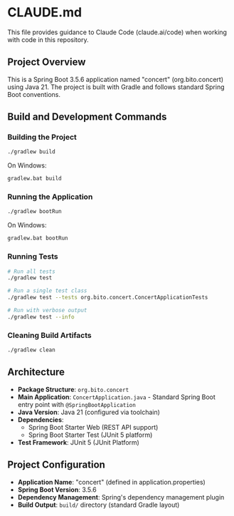 # CLAUDE.md

This file provides guidance to Claude Code (claude.ai/code) when working with code in this repository.

## Project Overview

This is a Spring Boot 3.5.6 application named "concert" (org.bito.concert) using Java 21. The project is built with Gradle and follows standard Spring Boot conventions.

## Build and Development Commands

### Building the Project
```bash
./gradlew build
```

On Windows:
```bash
gradlew.bat build
```

### Running the Application
```bash
./gradlew bootRun
```

On Windows:
```bash
gradlew.bat bootRun
```

### Running Tests
```bash
# Run all tests
./gradlew test

# Run a single test class
./gradlew test --tests org.bito.concert.ConcertApplicationTests

# Run with verbose output
./gradlew test --info
```

### Cleaning Build Artifacts
```bash
./gradlew clean
```

## Architecture

- **Package Structure**: `org.bito.concert`
- **Main Application**: `ConcertApplication.java` - Standard Spring Boot entry point with `@SpringBootApplication`
- **Java Version**: Java 21 (configured via toolchain)
- **Dependencies**:
  - Spring Boot Starter Web (REST API support)
  - Spring Boot Starter Test (JUnit 5 platform)
- **Test Framework**: JUnit 5 (JUnit Platform)

## Project Configuration

- **Application Name**: "concert" (defined in application.properties)
- **Spring Boot Version**: 3.5.6
- **Dependency Management**: Spring's dependency management plugin
- **Build Output**: `build/` directory (standard Gradle layout)